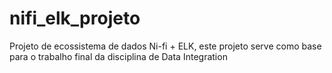 # nifi_elk_projeto
Projeto de ecossistema de dados Ni-fi + ELK, este projeto serve como base para o trabalho final da disciplina de Data Integration
